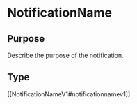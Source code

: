 <div class="message" markdown>


# NotificationName


## Purpose


<!-- --8<-- [start:purpose] -->
Describe the purpose of the notification.
<!-- --8<-- [end:purpose] -->

## Type


<!-- --8<-- [start:type] -->
[[NotificationNameV1#notificationnamev1]]

<!-- --8<-- "../types/notification-name-v1.md:type" FIXME -->
<!-- --8<-- [end:type] -->

</div>
